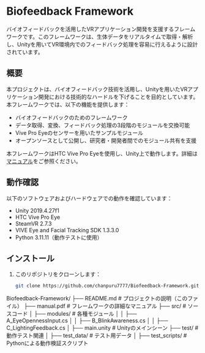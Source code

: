 # Biofeedback Framework

バイオフィードバックを活用したVRアプリケーション開発を支援するフレームワークです。このフレームワークは、生体データをリアルタイムで取得・解析し、Unityを用いてVR環境内でのフィードバック処理を容易に行えるように設計されています。

## 概要

本プロジェクトは、バイオフィードバック技術を活用し、Unityを用いたVRアプリケーション開発における技術的なハードルを下げることを目的としています。本フレームワークでは、以下の機能を提供します：

- バイオフィードバックのためのフレームワーク
- データ取得、変換、フィードバック処理の3段階のモジュールを交換可能
- Vive Pro Eyeのセンサーを用いたサンプルモジュール
- オープンソースとして公開し、研究者・開発者間でのモジュール共有を支援

本フレームワークはHTC Vive Pro Eyeを使用し、Unity上で動作します。詳細は[マニュアル](manual.pdf)をご参照ください。

## 動作確認

以下のソフトウェアおよびハードウェアでの動作を確認しています：

- Unity 2019.4.27f1
- HTC Vive Pro Eye
- SteamVR 2.7.3
- VIVE Eye and Facial Tracking SDK 1.3.3.0
- Python 3.11.11（動作テストに使用）

## インストール

1. このリポジトリをクローンします：
   ```bash
   git clone https://github.com/chanpuru7777/Biofeedback-Framework.git


Biofeedback-Framework/ 
├── README.md # プロジェクトの説明（このファイル） 
├── manual.pdf # フレームワークの詳細なマニュアル 
├── src/ # ソースコード 
│ ├── modules/ # 各種モジュール 
│ │ ├── A_EyeOpennessInput.cs 
│ │ ├── B_BlinkAwareness.cs 
│ │ ├── C_LightingFeedback.cs 
│ ├── main.unity # Unityのメインシーン 
├── test/ # 動作テスト関連 
│ ├── test_data/ # テスト用データ 
│ ├── test_scripts/ # Pythonによる動作検証スクリプト 

